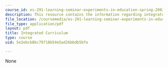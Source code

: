 ```yaml
---
course_id: es-291-learning-seminar-experiments-in-education-spring-2003
description: This resource contains the information regarding integrated curriculum.
file_location: /coursemedia/es-291-learning-seminar-experiments-in-education-spring-2003/5e2ebcb8bc79718b54e5ad26bbdb5bfe_MITES_291S03_7b_lake.pdf
file_type: application/pdf
layout: pdf
title: Integrated Curriculum
type: course
uid: 5e2ebcb8bc79718b54e5ad26bbdb5bfe

---
```

None